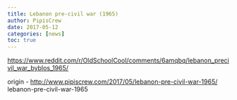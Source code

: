 ```yaml
---
title: Lebanon pre-civil war (1965)
author: PipisCrew
date: 2017-05-12
categories: [news]
toc: true
---
```


https://www.reddit.com/r/OldSchoolCool/comments/6amqbq/lebanon_precivil_war_byblos_1965/

origin - http://www.pipiscrew.com/2017/05/lebanon-pre-civil-war-1965/ lebanon-pre-civil-war-1965